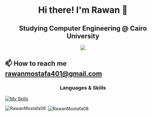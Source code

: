 <h1 align="center">Hi there! I'm Rawan 👋</h1>
<h2 align="center">Studying Computer Engineering @ Cairo University</h2>

<p align="center"> <img src="https://user-images.githubusercontent.com/74038190/225813708-98b745f2-7d22-48cf-9150-083f1b00d6c9.gif" /> </p>


## 📫 How to reach me **rawanmostafa401@gmail.com**

<p align="left">

<h3 align="center">Languages & Skills </h3>

[![My Skills](https://skillicons.dev/icons?i=js,html,css,cs,cpp,c,py,java,anaconda,bash,bootstrap,cmake,cypress,eclipse,electron,express,figma,git,kali,matlab,mongodb,nodejs,postman,powershell,react,ros,sklearn,tailwind,ts,vite)](https://skillicons.dev)




<p><img align="left" src="https://github-readme-stats.vercel.app/api/top-langs?username=RawanMostafa08&show_icons=true&locale=en&layout=compact" alt="RawanMostafa08" /></p>

<p>&nbsp;<img align="center" src="https://github-readme-stats.vercel.app/api?username=RawanMostafa08&show_icons=true&locale=en" alt="RawanMostafa08" /></p>

